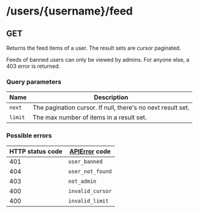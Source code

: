 # /users/{username}/feed

## GET

Returns the feed items of a user. The result sets are cursor paginated.

Feeds of banned users can only be viewed by admins. For anyone else, a 403 error is returned.

### Query parameters

| Name    | Description                                                 |
| ------- | ----------------------------------------------------------- |
| `next`  | The pagination cursor. If null, there's no next result set. |
| `limit` | The max number of items in a result set.                    |

### Possible errors

| HTTP status code | [APIError](/errors/) code |
| ---------------- | ------------------------- |
| 401              | `user_banned`             |
| 404              | `user_not_found`          |
| 403              | `not_admin`               |
| 400              | `invalid_cursor`          |
| 400              | `invalid_limit`           |
